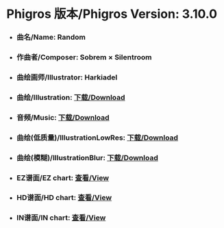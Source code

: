 
# Phigros 版本/Phigros Version:  3.10.0

- ### __曲名/Name:  Random__

- ### __作曲者/Composer:  Sobrem × Silentroom__

- ### __曲绘画师/Illustrator:  Harkiadel__

- ### __曲绘/Illustration:  [下载/Download](https://github.com/Po6647A/WebAssests/releases/download/3.10.0/1106.png)__

- ### __音频/Music:  [下载/Download](https://github.com/Po6647A/WebAssests/releases/download/3.10.0/1833.ogg)__

- ### __曲绘(低质量)/IllustrationLowRes:  [下载/Download](https://github.com/Po6647A/WebAssests/releases/download/3.10.0/1598.png)__

- ### __曲绘(模糊)/IllustrationBlur:  [下载/Download](https://github.com/Po6647A/WebAssests/releases/download/3.10.0/0)__


- ### __EZ谱面/EZ chart:  [查看/View](./EZ.json/index.html)__

- ### __HD谱面/HD chart:  [查看/View](./HD.json/index.html)__

- ### __IN谱面/IN chart:  [查看/View](./IN.json/index.html)__
